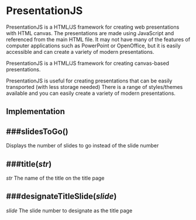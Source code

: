 # PresentationJS

PresentationJS is a HTML/JS framework for creating web presentations with HTML canvas.
The presentations are made using JavaScript and referenced from the main HTML file.
It may not have many of the features of computer applications such as PowerPoint or OpenOffice,
but it is easily accessible and can create a variety of modern presentations.

PresentationJS is a HTML/JS framework for creating canvas-based presentations.

PresentationJS is useful for creating presentations that can be easily transported (with less storage needed)
There is a range of styles/themes available and you can easily create a variety of modern presentations.

## Implementation

###slidesToGo()
---
Displays the number of slides to go instead of the slide number

###title(*str*)
---
*str*    The name of the title on the title page

###designateTitleSlide(*slide*)
---
*slide*    The slide number to designate as the title page
